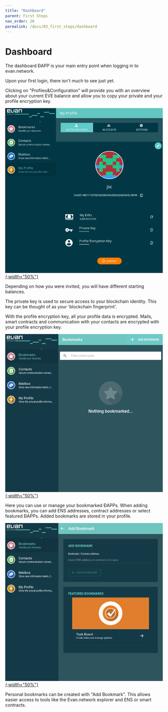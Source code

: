 ```yaml
---
title: "Dashboard"
parent: First Steps
nav_order: 20
permalink: /docs/03_first_steps/dashboard
---
```


# Dashboard
The dashboard ÐAPP is your main entry point when logging in to evan.network.

Upon your first login, there isn't much to see just yet. 

Clicking on "Profiles&Configuration" will provide you with an overview about your current EVE balance and allow you to copy your private and your profile encryption key. 


[![profile](/public/tutorial/profile.png){:width="50%"}](/public/tutorial/profile.png)

Depending on how you were invited, you will have different starting balances.

The private key is used to secure access to your blockchain identity. This key can be thought of as your 'blockchain fingerprint'.

With the profile encryption key, all your profile data is encrypted. Mails, smart contracts and communication with your contacts are encrypted with your profile encryption key.

[![dashboard](/public/tutorial/dashboard.png){:width="50%"}](/public/tutorial/dashboard.png)

Here you can use or manage your bookmarked ÐAPPs. When adding bookmarks, you can add ENS addresses, contract addresses or select featured ÐAPPs. Added bookmarks are stored in your profile.

[![dashboard_add_bookmark](/public/tutorial/dashboard_add_bookmark.png){:width="50%"}](/public/tutorial/dashboard_add_bookmark.png)

Personal bookmarks can be created with "Add Bookmark". This allows easier access to tools like the Evan.network explorer and ENS or smart contracts. 
